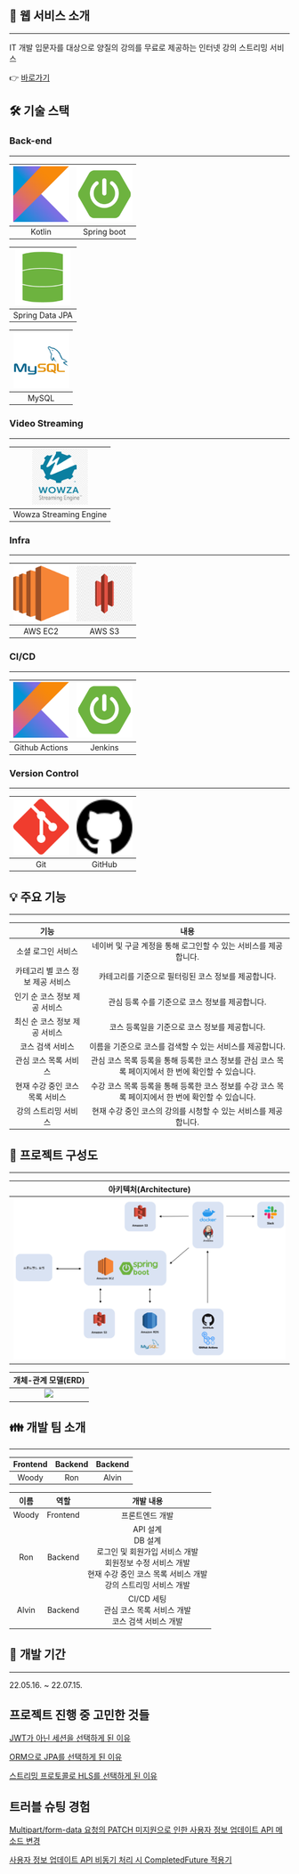 ## 💁 웹 서비스 소개
***
IT 개발 입문자를 대상으로 양질의 강의를 무료로 제공하는 인터넷 강의 스트리밍 서비스

👉 [바로가기](https://codeunicorn.kr/)

## 🛠 기술 스택

### Back-end
***
| <img src="./readme_assets/kotlin.png" width="100" height="100" /> |<img src="./readme_assets/springboot.png" width="100" height="100" />  |
|:-----------------------------------------------------:|:---------------------------------------------------------------------:|
|                        Kotlin                         |                              Spring boot                              |

|  <img src="./readme_assets/spring-data-jpa.png" width="100" height="100" />  |
|:----------------------------------------------------------------------------:|
|                               Spring Data JPA                                |

| <img src="./readme_assets/mysql.svg" width="100" height="100" /> |
|:----------------------------------------------------------------:|
|                              MySQL                               |

### Video Streaming
***
| <img src="./readme_assets/wowza.png" width="100" height="100" /> |
|:----------------------------------------------------------------:|
|                      Wowza Streaming Engine                      |


### Infra
***
| <img src="./readme_assets/aws_ec2.svg" width="100" height="100" /> | <img src="./readme_assets/aws_s3.png" width="100" height="100" /> |
|:------------------------------------------------------------------:|:-----------------------------------------------------------------:|
|                              AWS EC2                               |                              AWS S3                               |


### CI/CD
***
| <img src="./readme_assets/kotlin.png" width="100" height="100" /> | <img src="./readme_assets/springboot.png" width="100" height="100" /> |
|:-----------------------------------------------------------------:|:---------------------------------------------------------------------:|
|                          Github Actions                           |                                Jenkins                                |


### Version Control
***
| <img src="./readme_assets/git.svg" width="100" height="100" /> | <img src="./readme_assets/github.svg" width="100" height="100" />  |
|:--------------------------------------------------------------:|:------------------------------------------------------------------:|
|                              Git                               |                               GitHub                               |

## 💡 주요 기능
***
|         기능          |                             내용                             |
|:-------------------:|:----------------------------------------------------------:|
|     소셜 로그인 서비스      |           네이버 및 구글 계정을 통해 로그인할 수 있는 서비스를 제공합니다.            |
| 카테고리 별 코스 정보 제공 서비스 |               카테고리를 기준으로 필터링된 코스 정보를 제공합니다.                |
|  인기 순 코스 정보 제공 서비스  |                관심 등록 수를 기준으로 코스 정보를 제공합니다.                 |
|  최신 순 코스 정보 제공 서비스  |                 코스 등록일을 기준으로 코스 정보를 제공합니다.                 |
|      코스 검색 서비스      |             이름을 기준으로 코스를 검색할 수 있는 서비스를 제공합니다.              |
|    관심 코스 목록 서비스     | 관심 코스 목록 등록을 통해 등록한 코스 정보를 관심 코스 목록 페이지에서 한 번에 확인할 수 있습니다. |
| 현재 수강 중인 코스 목록 서비스  | 수강 코스 목록 등록을 통해 등록한 코스 정보를 수강 코스 목록 페이지에서 한 번에 확인할 수 있습니다. |
|     강의 스트리밍 서비스     |           현재 수강 중인 코스의 강의를 시청할 수 있는 서비스를 제공합니다.            |

## 📂 프로젝트 구성도
***
|                      아키텍처(Architecture)                       |
|:-------------------------------------------------------------:|
| <img src="./readme_assets/project_architecture.png" /> |

|                                                    개체-관계 모델(ERD)                                                    |
|:-------------------------------------------------------------------------------------------------------------------:|
| <img src="https://user-images.githubusercontent.com/57528803/199441580-b78b9c64-c1bf-46d1-809c-d95ca4dc7a93.png" /> |

## 👪 개발 팀 소개
***
| Frontend | Backend | Backend |
|:--------:|:-------:|:-------:|
|  Woody   |   Ron   |  Alvin  |

|  이름   |    역할    |                                                    개발 내용                                                    |
|:-----:|:--------:|:-----------------------------------------------------------------------------------------------------------:|
| Woody | Frontend |                                                  프론트엔드 개발                                                   |
|  Ron  | Backend  | API 설계<br />DB 설계<br />로그인 및 회원가입 서비스 개발<br />회원정보 수정 서비스 개발<br />현재 수강 중인 코스 목록 서비스 개발<br />강의 스트리밍 서비스 개발 |
| Alvin | Backend  |                               CI/CD 세팅<br />관심 코스 목록 서비스 개발<br />코스 검색 서비스 개발                               |

## 📅 개발 기간
***
22.05.16. ~ 22.07.15.

## 프로젝트 진행 중 고민한 것들

[JWT가 아닌 세션을 선택하게 된 이유](https://rift-crabapple-418.notion.site/JWT-76ab39d343944813b8d2e81c0ef7670b)

[ORM으로 JPA를 선택하게 된 이유](https://rift-crabapple-418.notion.site/ORM-JPA-ffc285dc3b294ce280c1e953a9b0164d)

[스트리밍 프로토콜로 HLS를 선택하게 된 이유](https://rift-crabapple-418.notion.site/HLS-358d8a68ffd64e29ae19cc52f2837b04)

## 트러블 슈팅 경험

[Multipart/form-data 요청의 PATCH 미지원으로 인한 사용자 정보 업데이트 API 메소드 변경](https://rift-crabapple-418.notion.site/Multipart-form-data-PATCH-API-64e3afae391044df83719af027b0ff56)

[사용자 정보 업데이트 API 비동기 처리 시 CompletedFuture 적용기](https://rift-crabapple-418.notion.site/API-CompletedFuture-e5d712b495304d25af2e54aafeac66e6)

